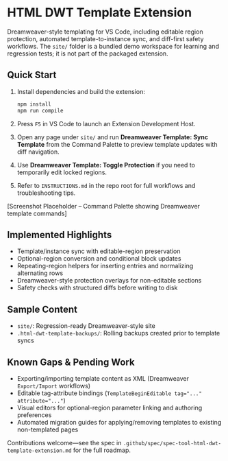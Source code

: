 # HTML DWT Template Extension

Dreamweaver-style templating for VS Code, including editable region protection, automated template-to-instance sync, and diff-first safety workflows. The `site/` folder is a bundled demo workspace for learning and regression tests; it is not part of the packaged extension.

## Quick Start

1. Install dependencies and build the extension:

   ```cmd
   npm install
   npm run compile
   ```

2. Press `F5` in VS Code to launch an Extension Development Host.
3. Open any page under `site/` and run **Dreamweaver Template: Sync Template** from the Command Palette to preview template updates with diff navigation.
4. Use **Dreamweaver Template: Toggle Protection** if you need to temporarily edit locked regions.
5. Refer to `INSTRUCTIONS.md` in the repo root for full workflows and troubleshooting tips.

[Screenshot Placeholder – Command Palette showing Dreamweaver template commands]

## Implemented Highlights

- Template/instance sync with editable-region preservation
- Optional-region conversion and conditional block updates
- Repeating-region helpers for inserting entries and normalizing alternating rows
- Dreamweaver-style protection overlays for non-editable sections
- Safety checks with structured diffs before writing to disk

## Sample Content

- `site/`: Regression-ready Dreamweaver-style site
- `.html-dwt-template-backups/`: Rolling backups created prior to template syncs

## Known Gaps & Pending Work

- Exporting/importing template content as XML (Dreamweaver `Export/Import` workflows)
- Editable tag-attribute bindings (`TemplateBeginEditable tag="..." attribute="..."`)
- Visual editors for optional-region parameter linking and authoring preferences
- Automated migration guides for applying/removing templates to existing non-templated pages

Contributions welcome—see the spec in `.github/spec/spec-tool-html-dwt-template-extension.md` for the full roadmap.

